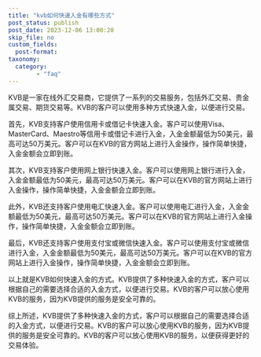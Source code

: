 ```yaml
---
title: "kvb如何快速入金有哪些方式"
post_status: publish
post_date: 2023-12-06 13:00:20
skip_file: no
custom_fields: 
  post-format: 
taxonomy:
  category:
        - "faq"
---
```


KVB是一家在线外汇交易商，它提供了一系列的交易服务，包括外汇交易、贵金属交易、期货交易等。KVB的客户可以使用多种方式快速入金，以便进行交易。

首先，KVB支持客户使用信用卡或借记卡快速入金。客户可以使用Visa、MasterCard、Maestro等信用卡或借记卡进行入金，入金金额最低为50美元，最高可达50万美元。客户可以在KVB的官方网站上进行入金操作，操作简单快捷，入金金额会立即到账。

其次，KVB支持客户使用网上银行快速入金。客户可以使用网上银行进行入金，入金金额最低为50美元，最高可达50万美元。客户可以在KVB的官方网站上进行入金操作，操作简单快捷，入金金额会立即到账。

此外，KVB还支持客户使用电汇快速入金。客户可以使用电汇进行入金，入金金额最低为50美元，最高可达50万美元。客户可以在KVB的官方网站上进行入金操作，操作简单快捷，入金金额会立即到账。

最后，KVB还支持客户使用支付宝或微信快速入金。客户可以使用支付宝或微信进行入金，入金金额最低为50美元，最高可达50万美元。客户可以在KVB的官方网站上进行入金操作，操作简单快捷，入金金额会立即到账。

以上就是KVB如何快速入金的方式。KVB提供了多种快速入金的方式，客户可以根据自己的需要选择合适的入金方式，以便进行交易。KVB的客户可以放心使用KVB的服务，因为KVB提供的服务是安全可靠的。

综上所述，KVB提供了多种快速入金的方式，客户可以根据自己的需要选择合适的入金方式，以便进行交易。KVB的客户可以放心使用KVB的服务，因为KVB提供的服务是安全可靠的。KVB的客户可以放心使用KVB的服务，以便获得更好的交易体验。
